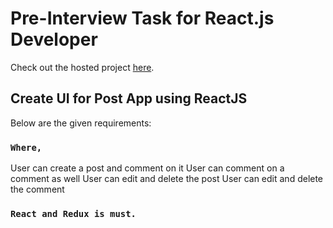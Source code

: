 # Pre-Interview Task for React.js Developer

Check out the hosted project [here](https://timely-bonbon-29cb3f.netlify.app/).

## Create UI for Post App using ReactJS

Below are the given requirements:

### `Where,`

 User can create a post and comment on it
 User can comment on a comment as well
 User can edit and delete the post
 User can edit and delete the comment


### `React and Redux is must.`



